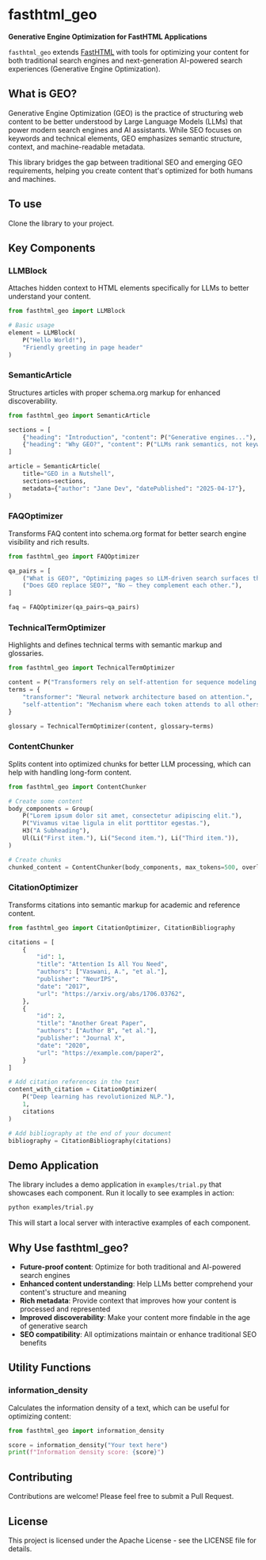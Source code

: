 # fasthtml_geo

**Generative Engine Optimization for FastHTML Applications**

`fasthtml_geo` extends [FastHTML](https://github.com/fasthtml/fasthtml) with tools for optimizing your content for both traditional search engines and next-generation AI-powered search experiences (Generative Engine Optimization).

## What is GEO?

Generative Engine Optimization (GEO) is the practice of structuring web content to be better understood by Large Language Models (LLMs) that power modern search engines and AI assistants. While SEO focuses on keywords and technical elements, GEO emphasizes semantic structure, context, and machine-readable metadata.

This library bridges the gap between traditional SEO and emerging GEO requirements, helping you create content that's optimized for both humans and machines.

## To use

Clone the library to your project.

## Key Components

### LLMBlock

Attaches hidden context to HTML elements specifically for LLMs to better understand your content.

```python
from fasthtml_geo import LLMBlock

# Basic usage
element = LLMBlock(
    P("Hello World!"), 
    "Friendly greeting in page header"
)
```

### SemanticArticle

Structures articles with proper schema.org markup for enhanced discoverability.

```python
from fasthtml_geo import SemanticArticle

sections = [
    {"heading": "Introduction", "content": P("Generative engines..."), "level": 2},
    {"heading": "Why GEO?", "content": P("LLMs rank semantics, not keywords."), "level": 2},
]

article = SemanticArticle(
    title="GEO in a Nutshell",
    sections=sections,
    metadata={"author": "Jane Dev", "datePublished": "2025-04-17"},
)
```

### FAQOptimizer

Transforms FAQ content into schema.org format for better search engine visibility and rich results.

```python
from fasthtml_geo import FAQOptimizer

qa_pairs = [
    ("What is GEO?", "Optimizing pages so LLM-driven search surfaces them."),
    ("Does GEO replace SEO?", "No – they complement each other."),
]

faq = FAQOptimizer(qa_pairs=qa_pairs)
```

### TechnicalTermOptimizer

Highlights and defines technical terms with semantic markup and glossaries.

```python
from fasthtml_geo import TechnicalTermOptimizer

content = P("Transformers rely on self-attention for sequence modeling.")
terms = {
    "transformer": "Neural network architecture based on attention.",
    "self-attention": "Mechanism where each token attends to all others.",
}

glossary = TechnicalTermOptimizer(content, glossary=terms)
```

### ContentChunker

Splits content into optimized chunks for better LLM processing, which can help with handling long-form content.

```python
from fasthtml_geo import ContentChunker

# Create some content
body_components = Group(
    P("Lorem ipsum dolor sit amet, consectetur adipiscing elit."),
    P("Vivamus vitae ligula in elit porttitor egestas."),
    H3("A Subheading"),
    Ul(Li("First item."), Li("Second item."), Li("Third item.")),
)

# Create chunks
chunked_content = ContentChunker(body_components, max_tokens=500, overlap=50)
```

### CitationOptimizer

Transforms citations into semantic markup for academic and reference content.

```python
from fasthtml_geo import CitationOptimizer, CitationBibliography

citations = [
    {
        "id": 1,
        "title": "Attention Is All You Need",
        "authors": ["Vaswani, A.", "et al."],
        "publisher": "NeurIPS",
        "date": "2017",
        "url": "https://arxiv.org/abs/1706.03762",
    },
    {
        "id": 2,
        "title": "Another Great Paper",
        "authors": ["Author B", "et al."],
        "publisher": "Journal X",
        "date": "2020",
        "url": "https://example.com/paper2",
    }
]

# Add citation references in the text
content_with_citation = CitationOptimizer(
    P("Deep learning has revolutionized NLP."), 
    1, 
    citations
)

# Add bibliography at the end of your document
bibliography = CitationBibliography(citations)
```

## Demo Application

The library includes a demo application in `examples/trial.py` that showcases each component. Run it locally to see examples in action:

```bash
python examples/trial.py
```

This will start a local server with interactive examples of each component.

## Why Use fasthtml_geo?

- **Future-proof content**: Optimize for both traditional and AI-powered search engines
- **Enhanced content understanding**: Help LLMs better comprehend your content's structure and meaning
- **Rich metadata**: Provide context that improves how your content is processed and represented
- **Improved discoverability**: Make your content more findable in the age of generative search
- **SEO compatibility**: All optimizations maintain or enhance traditional SEO benefits

## Utility Functions

### information_density

Calculates the information density of a text, which can be useful for optimizing content:

```python
from fasthtml_geo import information_density

score = information_density("Your text here")
print(f"Information density score: {score}")
```

## Contributing

Contributions are welcome! Please feel free to submit a Pull Request.

## License

This project is licensed under the Apache License - see the LICENSE file for details.

